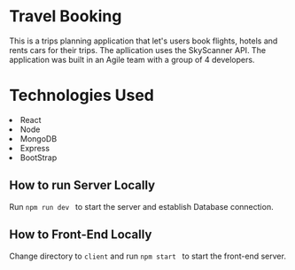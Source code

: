 # Travel Booking
This is a trips planning application that let's users book flights, hotels and rents cars for their trips. The apllication uses the SkyScanner API. The application was built in an Agile team with a group of 4 developers.

# Technologies Used 
<li>React</li>
<li>Node</li>
<li>MongoDB</li>
<li>Express</li>
<li>BootStrap</li>

## How to run Server Locally
Run `npm run dev ` to start the server and establish Database connection. 

## How to Front-End Locally
Change directory to `client` and run `npm start ` to start the front-end server.

